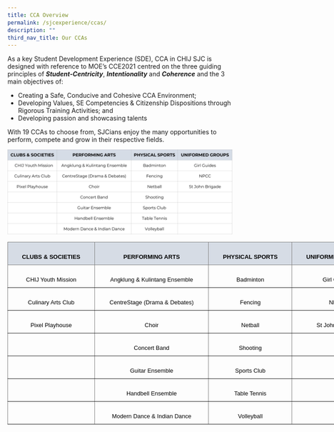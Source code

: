 ```yaml
---
title: CCA Overview
permalink: /sjcexperience/ccas/
description: ""
third_nav_title: Our CCAs
---
```

As a key Student Development Experience (SDE), CCA in CHIJ SJC is designed with reference to MOE’s CCE2021 centred on the three guiding principles of **_Student-Centricity_**, **_Intentionality_** and **_Coherence_** and the 3 main objectives of:  

*   Creating a Safe, Conducive and Cohesive CCA Environment;
*   Developing Values, SE Competencies & Citizenship Dispositions through Rigorous Training Activities; and
*   Developing passion and showcasing talents

With 19 CCAs to choose from, SJCians enjoy the many opportunities to perform, compete and grow in their respective fields.

![](/images/CCA/CCAlist.jpg)

<style type="text/css">
.tg  {border-collapse:collapse;border-spacing:0;}
.tg td{border-color:black;border-style:solid;border-width:1px;font-family:Arial, sans-serif;font-size:14px;
  overflow:hidden;padding:10px 3px;word-break:normal;}
.tg th{border-color:black;border-style:solid;border-width:1px;font-family:Arial, sans-serif;font-size:14px;
  font-weight:normal;overflow:hidden;padding:10px 3px;word-break:normal;}
.tg .tg-jram{background-color:#D6DCE5;border-color:inherit;font-family:Verdana, Geneva, sans-serif !important;font-size:13px;
  text-align:center;vertical-align:top}
.tg .tg-8n8m{border-color:inherit;font-family:Verdana, Geneva, sans-serif !important;font-size:13px;text-align:center;
  vertical-align:top}
</style>
<table class="tg" style="undefined;table-layout: fixed; width: 841px">
<colgroup>
<col style="width: 195px">
<col style="width: 256px">
<col style="width: 187px">
<col style="width: 203px">
</colgroup>
<thead>
  <tr>
    <th class="tg-jram">   <br><span style="font-weight:bold;color:black">CLUBS &amp; SOCIETIES</span> </th>
    <th class="tg-jram">   <br><span style="font-weight:bold;color:black">PERFORMING ARTS</span></th>
    <th class="tg-jram">   <br><span style="font-weight:bold;color:black">PHYSICAL SPORTS</span></th>
    <th class="tg-jram">   <br><span style="font-weight:bold;color:black">UNIFORMED GROUPS</span></th>
  </tr>
</thead>
<tbody>
  <tr>
    <td class="tg-8n8m">   <br>   <span style="font-weight:normal;color:black">CHIJ Youth Mission</span></td>
    <td class="tg-8n8m">   <br><span style="color:black">Angklung &amp; Kulintang Ensemble</span></td>
    <td class="tg-8n8m">   <br><span style="color:black">Badminton</span></td>
    <td class="tg-8n8m">   <br><span style="color:black">Girl Guides</span></td>
  </tr>
  <tr>
    <td class="tg-8n8m">   <br><span style="font-weight:normal;color:black">Culinary Arts Club</span></td>
    <td class="tg-8n8m">   <br><span style="color:black">CentreStage (Drama &amp; Debates)</span></td>
    <td class="tg-8n8m">   <br><span style="color:black">Fencing</span></td>
    <td class="tg-8n8m">   <br><span style="color:black">NPCC</span></td>
  </tr>
  <tr>
    <td class="tg-8n8m">   <br><span style="font-weight:normal;color:black">Pixel Playhouse</span></td>
    <td class="tg-8n8m">   <br><span style="color:black">Choir</span></td>
    <td class="tg-8n8m">   <br><span style="color:black">Netball</span></td>
    <td class="tg-8n8m">   <br><span style="color:black">St John Brigade</span></td>
  </tr>
  <tr>
    <td class="tg-8n8m">&nbsp;&nbsp;&nbsp;<br><span style="font-weight:normal;color:black"> </span>&nbsp;&nbsp;&nbsp;</td>
    <td class="tg-8n8m">   <br><span style="color:black">Concert Band</span></td>
    <td class="tg-8n8m">   <br><span style="color:black">Shooting</span></td>
    <td class="tg-8n8m">&nbsp;&nbsp;&nbsp;<br>&nbsp;&nbsp;&nbsp;</td>
  </tr>
  <tr>
    <td class="tg-8n8m">&nbsp;&nbsp;&nbsp;<br>&nbsp;&nbsp;&nbsp;</td>
    <td class="tg-8n8m">   <br><span style="color:black">Guitar Ensemble</span></td>
    <td class="tg-8n8m">   <br><span style="color:black">Sports Club</span></td>
    <td class="tg-8n8m">&nbsp;&nbsp;&nbsp;<br>&nbsp;&nbsp;&nbsp;</td>
  </tr>
  <tr>
    <td class="tg-8n8m">&nbsp;&nbsp;&nbsp;<br>&nbsp;&nbsp;&nbsp;</td>
    <td class="tg-8n8m">   <br><span style="color:black">Handbell Ensemble</span></td>
    <td class="tg-8n8m">   <br><span style="color:black">Table Tennis</span></td>
    <td class="tg-8n8m">&nbsp;&nbsp;&nbsp;<br>&nbsp;&nbsp;&nbsp;</td>
  </tr>
  <tr>
    <td class="tg-8n8m">&nbsp;&nbsp;&nbsp;<br>&nbsp;&nbsp;&nbsp;</td>
    <td class="tg-8n8m">   <br><span style="color:black">Modern Dance &amp; Indian Dance</span></td>
    <td class="tg-8n8m">   <br><span style="color:black">Volleyball</span></td>
    <td class="tg-8n8m">&nbsp;&nbsp;&nbsp;<br>&nbsp;&nbsp;&nbsp;</td>
  </tr>
</tbody>
</table>




